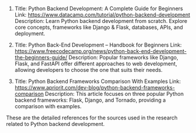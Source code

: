 1. Title: Python Backend Development: A Complete Guide for Beginners
Link: https://www.datacamp.com/tutorial/python-backend-development
Description: Learn Python backend development from scratch. Explore core concepts, frameworks like Django & Flask, databases, APIs, and deployment.

2. Title: Python Back-End Development – Handbook for Beginners
Link: https://www.freecodecamp.org/news/python-back-end-development-the-beginners-guide/
Description: Popular frameworks like Django, Flask, and FastAPI offer different approaches to web development, allowing developers to choose the one that suits their needs.

3. Title: Python Backend Frameworks Comparison With Examples
Link: https://www.apriorit.com/dev-blog/python-backend-frameworks-comparison
Description: This article focuses on three popular Python backend frameworks: Flask, Django, and Tornado, providing a comparison with examples.

These are the detailed references for the sources used in the research related to Python backend development.